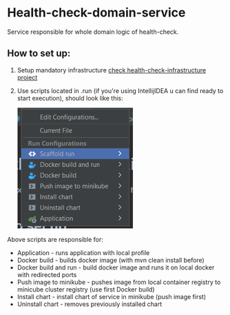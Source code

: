 <h1> Health-check-domain-service </h1>

Service responsible for whole domain logic of health-check.

<h2>How to set up: </h2>

1. Setup mandatory
   infrastructure [check health-check-infrastructure project](https://github.com/kudybson/health-check-infrastructure)
2. Use scripts located in .run (if you're using IntellijIDEA u can find ready to start execution), should look like this:


   ![img.png](docs/images/img.png)
   
Above scripts are responsible for:
* Application - runs application with local profile 
* Docker build - builds docker image (with mvn clean install before)
* Docker build and run - build docker image and runs it on local docker with redirected ports
* Push image to minikube - pushes image from local container registry to minicube cluster registry (use first Docker build)
* Install chart - install chart of service in minikube (push image first)
* Uninstall chart - removes previously installed chart